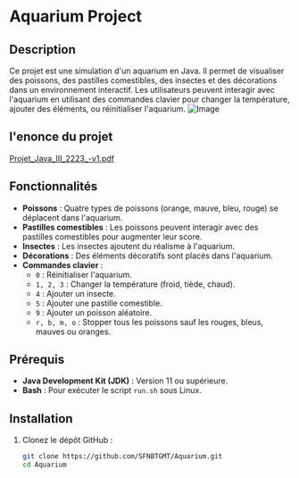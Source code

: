 # Aquarium Project

## Description

Ce projet est une simulation d'un aquarium en Java. Il permet de visualiser des poissons, des pastilles comestibles, des insectes et des décorations dans un environnement interactif. Les utilisateurs peuvent interagir avec l'aquarium en utilisant des commandes clavier pour changer la température, ajouter des éléments, ou réinitialiser l'aquarium.
![Image](https://github.com/user-attachments/assets/67992d79-5926-41e6-a96b-4d911f602ed4)

## l'enonce du projet
[Projet_Java_III_2223_-v1.pdf](https://github.com/user-attachments/files/19398579/Projet_Java_III_2223_-v1.pdf)

## Fonctionnalités

- **Poissons** : Quatre types de poissons (orange, mauve, bleu, rouge) se déplacent dans l'aquarium.
- **Pastilles comestibles** : Les poissons peuvent interagir avec des pastilles comestibles pour augmenter leur score.
- **Insectes** : Les insectes ajoutent du réalisme à l'aquarium.
- **Décorations** : Des éléments décoratifs sont placés dans l'aquarium.
- **Commandes clavier** :
  - `0` : Réinitialiser l'aquarium.
  - `1, 2, 3` : Changer la température (froid, tiède, chaud).
  - `4` : Ajouter un insecte.
  - `5` : Ajouter une pastille comestible.
  - `9` : Ajouter un poisson aléatoire.
  - `r, b, m, o` : Stopper tous les poissons sauf les rouges, bleus, mauves ou oranges.

## Prérequis

- **Java Development Kit (JDK)** : Version 11 ou supérieure.
- **Bash** : Pour exécuter le script `run.sh` sous Linux.

## Installation

1. Clonez le dépôt GitHub :

   ```bash
   git clone https://github.com/SFNBTGMT/Aquarium.git
   cd Aquarium
   
